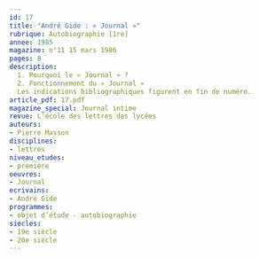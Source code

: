 ```yaml
---
id: 17
title: "André Gide : « Journal »"
rubrique: Autobiographie [1re]
annee: 1985
magazine: n°11 15 mars 1986
pages: 8
description:
  1. Pourquoi le « Journal » ?
  2. Fonctionnement du « Journal »
  Les indications bibliographiques figurent en fin de numéro.
article_pdf: 17.pdf
magazine_special: Journal intime
revue: L’école des lettres des lycées
auteurs:
- Pierre Masson
disciplines:
- lettres
niveau_etudes:
- première
oeuvres:
- Journal
ecrivains:
- André Gide
programmes:
- objet d’étude - autobiographie
siecles:
- 19e siècle
- 20e siècle
---
```

